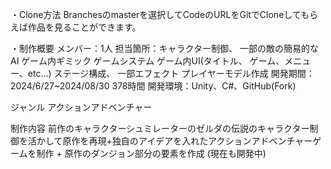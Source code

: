 ・Clone方法
	Branchesのmasterを選択してCodeのURLをGitでCloneしてもらえば作品を見ることができます。
 
・制作概要
	メンバー：1人
 	担当箇所：キャラクター制御、
  		一部の敵の簡易的なAI
    		ゲーム内ギミック
      		ゲームシステム
		ゲーム内UI(タイトル、
  		ゲーム、メニュー、etc…)
    		ステージ構成、
      		一部エフェクト
		プレイヤーモデル作成
  	開発期間：2024/6/27~2024/08/30
   		378時間
     	開発環境：Unity、C#、GitHub(Fork)

ジャンル
アクションアドベンチャー

制作内容
前作のキャラクターシュミレーターのゼルダの伝説のキャラクター制御を活かして原作を再現+独自のアイデアを入れたアクションアドベンチャーゲームを制作
+
原作のダンジョン部分の要素を作成
(現在も開発中)

